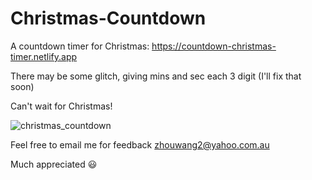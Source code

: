 # Christmas-Countdown

A countdown timer for Christmas: https://countdown-christmas-timer.netlify.app

There may be some glitch, giving mins and sec each 3 digit (I'll fix that soon)

Can't wait for Christmas!

![christmas_countdown](https://user-images.githubusercontent.com/12404982/147153147-a6481343-b7c1-453e-9a09-ecf4a742cceb.JPG)

Feel free to email me for feedback zhouwang2@yahoo.com.au

Much appreciated 😃
